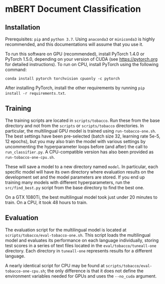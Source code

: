 # mBERT Document Classification

## Installation
Prerequisites: `pip` and `python 3.7`. Using `anaconda3` or `miniconda3` is highly recommended, and this documentations will assume that you use it.

To run this software on GPU (recommended), install PyTorch 1.4.0 or PyTorch 1.5.0, depending on your version of CUDA (see https://pytorch.org for detailed instructions). To run on CPU, install PyTorch using the following command:
```
conda install pytorch torchvision cpuonly -c pytorch
```

After installing PyTorch, install the other requirements by running `pip install -r requirements.txt`.


## Training
The training scripts are located in `scripts/tobacco`. Run these from the base directory and not from the `scripts` or `scripts/tobacco` directories. In particular, the multilingual GPU model is trained using `run-tobacco-one.sh`. The best settings have been pre-selected (batch size 32, learning rate 5e-5, 12 epochs), but you may also train the model with various settings by uncommenting the hyperparameter loops before (and after) the call to `run_classifier.py`. A CPU-compatible version has also been provided as `run-tobacco-one-cpu.sh`.

These will save a model to a new directory named `model`. In particular, each specific model will have its own directory where evaluation results on the development set and the model parameters are stored. If you end up training many models with different hyperparameters, run the `src/find_best.py` script from the base directory to find the best one.

On a GTX 1080Ti, the best multilingual model took just under 20 minutes to train. On a CPU, it took 48 hours to train.


## Evaluation
The evaluation script for the multilingual model is located at `scripts/tobacco/eval-tobacco-one.sh`. This script loads the multilingual model and evaluates its performance on each language individually, storing test scores in a series of text files located in the `eval/tobacco/tuneall-one` directory. Each directory in `tuneall-one` represents results for a different language.

A nearly identical script for CPU may be found at `scripts/tobacco/eval-tobacco-one-cpu.sh`; the only difference is that it does not define the environment variables needed for GPUs and uses the `--no_cuda` argument.
